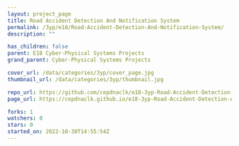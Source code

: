 ```yaml
---
layout: project_page
title: Road Accident Detection And Notification System
permalink: /3yp/e18/Road-Accident-Detection-And-Notification-System/
description: ""

has_children: false
parent: E18 Cyber-Physical Systems Projects
grand_parent: Cyber-Physical Systems Projects

cover_url: /data/categories/3yp/cover_page.jpg
thumbnail_url: /data/categories/3yp/thumbnail.jpg

repo_url: https://github.com/cepdnaclk/e18-3yp-Road-Accident-Detection-And-Notification-System
page_url: https://cepdnaclk.github.io/e18-3yp-Road-Accident-Detection-And-Notification-System

forks: 1
watchers: 0
stars: 0
started_on: 2022-10-30T14:55:54Z
---
```



